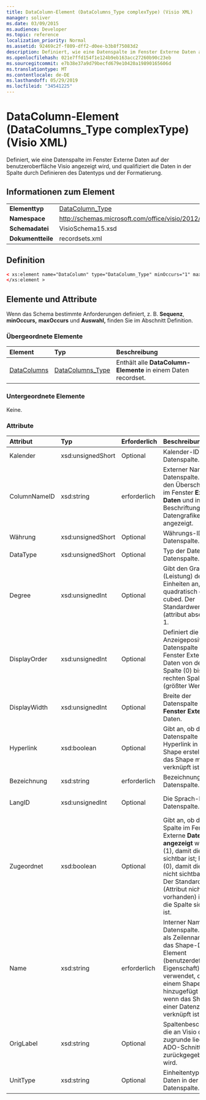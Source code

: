 ```yaml
---
title: DataColumn-Element (DataColumns_Type complexType) (Visio XML)
manager: soliver
ms.date: 03/09/2015
ms.audience: Developer
ms.topic: reference
localization_priority: Normal
ms.assetid: 92469c2f-f809-dff2-d0ee-b3b8f75083d2
description: Definiert, wie eine Datenspalte im Fenster Externe Daten auf der benutzeroberfläche Visio angezeigt wird, und qualifiziert die Daten in der Spalte, indem der Datentyp und die Formatierung definiert werden.
ms.openlocfilehash: 021e7ffd154f1e124b9eb163acc27260b90c23eb
ms.sourcegitcommit: e7b38e37a9d79becfd679e10420a19890165606d
ms.translationtype: MT
ms.contentlocale: de-DE
ms.lasthandoff: 05/29/2019
ms.locfileid: "34541225"
---
```

# <a name="datacolumn-element-datacolumns_type-complextype-visio-xml"></a>DataColumn-Element (DataColumns_Type complexType) (Visio XML)

Definiert, wie eine Datenspalte im Fenster Externe Daten auf der benutzeroberfläche Visio angezeigt wird, und qualifiziert die Daten in der Spalte durch Definieren des Datentyps und der Formatierung.  
  
## <a name="element-information"></a>Informationen zum Element

|||
|:-----|:-----|
|**Elementtyp** <br/> |[DataColumn_Type](datacolumn_type-complextypevisio-xml.md) <br/> |
|**Namespace** <br/> |http://schemas.microsoft.com/office/visio/2012/main  <br/> |
|**Schemadatei** <br/> |VisioSchema15.xsd  <br/> |
|**Dokumentteile** <br/> |recordsets.xml  <br/> |
   
## <a name="definition"></a>Definition

```XML
< xs:element name="DataColumn" type="DataColumn_Type" minOccurs="1" maxOccurs="unbounded" >
</xs:element >
```

## <a name="elements-and-attributes"></a>Elemente und Attribute

Wenn das Schema bestimmte Anforderungen definiert, z. B. **Sequenz**, **minOccurs,** **maxOccurs** und **Auswahl,** finden Sie im Abschnitt Definition. 
  
### <a name="parent-elements"></a>Übergeordnete Elemente

|**Element**|**Typ**|**Beschreibung**|
|:-----|:-----|:-----|
|[DataColumns](datacolumns-element-datarecordset_type-complextypevisio-xml.md) <br/> |[DataColumns_Type](datacolumns_type-complextypevisio-xml.md) <br/> |Enthält alle **DataColumn-Elemente** in einem Daten recordset.  <br/> |
   
### <a name="child-elements"></a>Untergeordnete Elemente

Keine.
  
### <a name="attributes"></a>Attribute

|**Attribut**|**Typ**|**Erforderlich**|**Beschreibung**|**Mögliche Werte**|
|:-----|:-----|:-----|:-----|:-----|
|Kalender  <br/> |xsd:unsignedShort  <br/> |Optional  <br/> |Kalender-ID der Datenspalte.  <br/> |Werte des Typs xsd:unsignedShort.  <br/> |
|ColumnNameID  <br/> |xsd:string  <br/> |erforderlich  <br/> |Externer Name der Datenspalte. Wird in den Überschriften im Fenster **Externe Daten** und in Beschriftungen in Datengrafiken angezeigt.  <br/> |Werte des xsd:string-Typs.  <br/> |
|Währung  <br/> |xsd:unsignedShort  <br/> |Optional  <br/> |Währungs-ID der Datenspalte.  <br/> |Werte des Typs xsd:unsignedShort.  <br/> |
|DataType  <br/> |xsd:unsignedShort  <br/> |Optional  <br/> |Typ der Daten in der Datenspalte.  <br/> |Werte des Typs xsd:unsignedShort.  <br/> |
|Degree  <br/> |xsd:unsignedInt  <br/> |Optional  <br/> |Gibt den Grad (Leistung) der Einheiten an, z. B. quadratisch oder cubed. Der Standardwert (attribut absent) ist 1.  <br/> |Werte des xsd:unsignedInt-Typs.  <br/> |
|DisplayOrder  <br/> |xsd:unsignedInt  <br/> |Optional  <br/> |Definiert die Anzeigeposition der Datenspalte im Fenster Externe Daten von der linken Spalte (0) bis zur rechten Spalte (größter Wert).   <br/> |Werte des xsd:unsignedInt-Typs.  <br/> |
|DisplayWidth  <br/> |xsd:unsignedInt  <br/> |Optional  <br/> |Breite der Datenspalte im **Fenster Externe** Daten.  <br/> |Werte des xsd:unsignedInt-Typs.  <br/> |
|Hyperlink  <br/> |xsd:boolean  <br/> |Optional  <br/> |Gibt an, ob die Datenspalte einen Hyperlink in einem Shape erstellt, wenn das Shape mit Daten verknüpft ist.  <br/> |Werte des typs xsd:boolean.  <br/> |
|Bezeichnung  <br/> |xsd:string  <br/> |erforderlich  <br/> |Bezeichnung der Datenspalte.  <br/> |Werte des xsd:string-Typs.  <br/> |
|LangID  <br/> |xsd:unsignedInt  <br/> |Optional  <br/> |Die Sprach-ID der Datenspalte.  <br/> |Werte des xsd:unsignedInt-Typs.  <br/> |
|Zugeordnet  <br/> |xsd:boolean  <br/> |Optional  <br/> |Gibt an, ob die Spalte im Fenster Externe **Daten angezeigt** wird. True (1), damit die Spalte sichtbar ist; False (0), damit die Spalte nicht sichtbar ist. Der Standardwert (Attribut nicht vorhanden) ist, dass die Spalte sichtbar ist.  <br/> |Werte des typs xsd:boolean.  <br/> |
|Name  <br/> |xsd:string  <br/> |erforderlich  <br/> |Interner Name der Datenspalte. Wird als Zeilenname für das Shape-Data-Element (benutzerdefinierte Eigenschaft) verwendet, das einem Shape hinzugefügt wird, wenn das Shape mit einer Datenzeile verknüpft ist.  <br/> |Werte des xsd:string-Typs.  <br/> |
|OrigLabel  <br/> |xsd:string  <br/> |Optional  <br/> |Spaltenbeschriftung, die an Visio der zugrunde liegenden ADO-Schnittstelle zurückgegeben wird.  <br/> |Werte des xsd:string-Typs.  <br/> |
|UnitType  <br/> |xsd:string  <br/> |Optional  <br/> |Einheitentyp der Daten in der Datenspalte.  <br/> |Werte des xsd:string-Typs.  <br/> |
   


